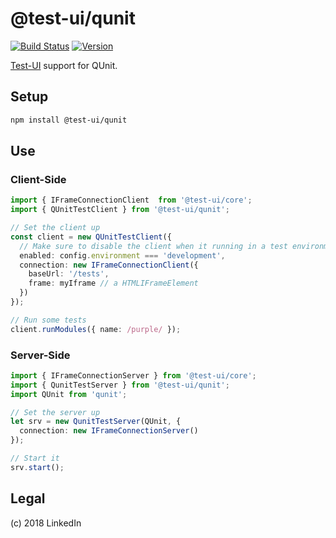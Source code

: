 # @test-ui/qunit

[![Build Status](https://travis-ci.org/mike-north/test-ui-qunit.svg?branch=master)](https://travis-ci.org/mike-north/test-ui-qunit)
[![Version](https://img.shields.io/npm/v/@test-ui/qunit.svg)](https://www.npmjs.com/package/@test-ui/qunit)

[Test-UI](https://github.com/mike-north/test-ui-core) support for QUnit. 

## Setup

```sh
npm install @test-ui/qunit
```

## Use

### Client-Side
```ts
import { IFrameConnectionClient  from '@test-ui/core';
import { QUnitTestClient } from '@test-ui/qunit';

// Set the client up
const client = new QUnitTestClient({
  // Make sure to disable the client when it running in a test environment
  enabled: config.environment === 'development',
  connection: new IFrameConnectionClient({
    baseUrl: '/tests',
    frame: myIframe // a HTMLIFrameElement
  })
});

// Run some tests
client.runModules({ name: /purple/ });
```

### Server-Side
```ts
import { IFrameConnectionServer } from '@test-ui/core';
import { QunitTestServer } from '@test-ui/qunit';
import QUnit from 'qunit';

// Set the server up
let srv = new QunitTestServer(QUnit, {
  connection: new IFrameConnectionServer()
});

// Start it
srv.start();
```

## Legal
(c) 2018 LinkedIn